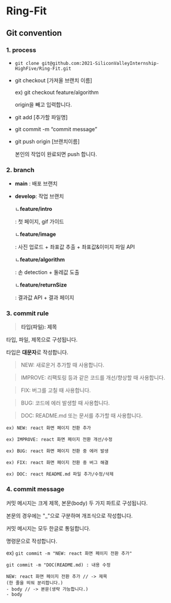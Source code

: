 # Ring-Fit

## **Git convention**
### 1. process
- `git clone git@github.com:2021-SiliconValleyInternship-HighFive/Ring-Fit.git`
- git checkout [가져올 브랜치 이름]

  ex) git checkout feature/algorithm

  origin을 빼고 입력합니다.
- git add [추가할 파일명] 
- git commit -m “commit message”
- git push origin [브랜치이름]
  
  본인의 작업이 완료되면 push 합니다.
### 2. branch
- **main**
: 배포 브랜치
- **develop**: 작업 브랜치

  ㄴ**feature/intro**
  
  : 첫 페이지, gif 가이드

  ㄴ**feature/image**
  
  : 사진 업로드 + 좌표값 추출 + 좌표값&이미지 파일 API

  ㄴ**feature/algorithm**
  
  : 손 detection + 둘레값 도출

  ㄴ**feature/returnSize**
  
  : 결과값 API + 결과 페이지


### 3. commit rule
> **타입(파일): 제목** 

타입, 파일, 제목으로 구성됩니다.

타입은 **대문자**로 작성합니다.

> NEW: 새로운거 추가할 때 사용합니다.

> IMPROVE: 리팩토링 등과 같은 코드를 개선/향상할 때 사용합니다.

> FIX: 버그를 고칠 때 사용합니다.

> BUG: 코드에 에러 발생할 때 사용합니다.

> DOC: README.md 또는 문서를 추가할 때 사용합니다.

```
ex) NEW: react 화면 페이지 전환 추가

ex) IMPROVE: react 화면 페이지 전환 개선/수정

ex) BUG: react 화면 페이지 전환 중 에러 발생

ex) FIX: react 화면 페이지 전환 중 버그 해결

ex) DOC: react README.md 파일 추가/수정/삭제
```
### 4. commit message
커밋 메시지는 크게 제목, 본문(body) 두 가지 파트로 구성됩니다.

본문의 경우에는 "_"으로 구분하며 개조식으로 작성합니다.

커밋 메시지는 모두 한글로 통일합니다.

명령문으로 작성합니다.

ex) `git commit -m "NEW: react 화면 페이지 전환 추가"`

`git commit -m "DOC(README.md) : 내용 수정`

```
NEW: react 화면 페이지 전환 추가 // -> 제목
(한 줄을 띄워 분리합니다.)
- body // -> 본문(생략 가능합니다.)
- body
```

